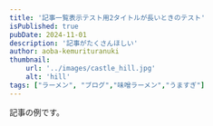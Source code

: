 ```yaml
---
title: '記事一覧表示テスト用2タイトルが長いときのテスト'
isPublished: true
pubDate: 2024-11-01
description: '記事がたくさんほしい'
author: aoba-kemurituranuki
thumbnail:
    url: '../images/castle_hill.jpg'
    alt: 'hill'
tags: ["ラーメン", "ブログ","味噌ラーメン","うますぎ"]
---
```


記事の例です。